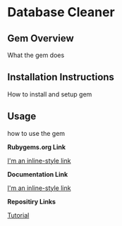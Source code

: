 # Database Cleaner


## Gem Overview
What the gem does

## Installation Instructions
How to install and setup gem

## Usage
how to use the gem

**Rubygems.org Link**

[I'm an inline-style link](https://www.google.com)

**Documentation Link**

[I'm an inline-style link](https://www.google.com)

**Repositiry Links**

[Tutorial](http://www.virtuouscode.com/2012/08/31/configuring-database_cleaner-with-rails-rspec-capybara-and-selenium/)